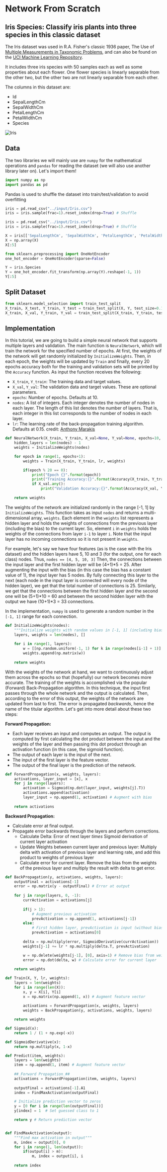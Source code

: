 # Network From Scratch

## Iris Species: Classify iris plants into three species in this classic dataset

The Iris dataset was used in R.A. Fisher's classic 1936 paper, The Use of [Multiple Measurements in Taxonomic Problems](http://rcs.chemometrics.ru/Tutorials/classification/Fisher.pdf), and can also be found on the [UCI Machine Learning Repository](http://archive.ics.uci.edu/ml/).

It includes three iris species with 50 samples each as well as some properties about each flower. One flower species is linearly separable from the other two, but the other two are not linearly separable from each other.

The columns in this dataset are:

* Id
* SepalLengthCm
* SepalWidthCm
* PetalLengthCm
* PetalWidthCm
* Species

![Iris](https://kasperfred.com/media/uploads/Figure_2_P6AJPcH.png)


## Data

The two libraries we will mainly use are `numpy` for the mathematical operations and `pandas` for reading the dataset (we will also use another library later on). Let's import them!

```python
import numpy as np
import pandas as pd
```
Pandas is used to shuffle the dataset into train/test/validation to avoid overfitting

```python
iris = pd.read_csv("../input/Iris.csv")
iris = iris.sample(frac=1).reset_index(drop=True) # Shuffle
```

```python
iris = pd.read_csv("../input/Iris.csv")
iris = iris.sample(frac=1).reset_index(drop=True) # Shuffle
```

```python
X = iris[['SepalLengthCm', 'SepalWidthCm', 'PetalLengthCm', 'PetalWidthCm']]
X = np.array(X)
X[:5]
```

```python
from sklearn.preprocessing import OneHotEncoder
one_hot_encoder = OneHotEncoder(sparse=False)

Y = iris.Species
Y = one_hot_encoder.fit_transform(np.array(Y).reshape(-1, 1))
Y[:5]
```
## Split Dataset 
```python
from sklearn.model_selection import train_test_split
X_train, X_test, Y_train, Y_test = train_test_split(X, Y, test_size=0.15)
X_train, X_val, Y_train, Y_val = train_test_split(X_train, Y_train, test_size=0
```

## Implementation

In this tutorial, we are going to build a simple neural network that supports multiple layers and validation. The main function is `NeuralNetwork`, which will train the network for the specified number of epochs. At first, the weights of the network will get randomly initialized by `InitializeWeights`. Then, in each epoch, the weights will be updated by `Train` and finally, every 20 epochs accuracy both for the training and validation sets will be printed by the `Accuracy` function. As input the function receives the following:

* `X_train`, `Y_train`: The training data and target values.
* `X_val`, `Y_val`: The validation data and target values. These are optional parameters.
* `epochs`: Number of epochs. Defaults at 10.
* `nodes`: A list of integers. Each integer denotes the number of nodes in each layer. The length of this list denotes the number of layers. That is, each integer in this list corresponds to the number of nodes in each layer.
* `lr`: The learning rate of the back-propagation training algorithm. Defaults at 0.15.
credit: [Anthony Marakis](https://www.kaggle.com/antmarakis/another-neural-network-from-scratch "Another Neural Network From Scratch")

```python
def NeuralNetwork(X_train, Y_train, X_val=None, Y_val=None, epochs=10, nodes=[], lr=0.15):
    hidden_layers = len(nodes) - 1
    weights = InitializeWeights(nodes)

    for epoch in range(1, epochs+1):
        weights = Train(X_train, Y_train, lr, weights)

        if(epoch % 20 == 0):
            print("Epoch {}".format(epoch))
            print("Training Accuracy:{}".format(Accuracy(X_train, Y_train, weights)))
            if X_val.any():
                print("Validation Accuracy:{}".format(Accuracy(X_val, Y_val, weights)))
            
    return weights
```
The weights of the network are initialized randomly in the range [-1, 1] by `InitializeWeights`. This function takes as input `nodes` and returns a multi-dimensional array, `weights`. Each element in the `weights` list represents a hidden layer and holds the weights of connections from the previous layer (including the bias) to the current layer. So, element `i` in `weights` holds the weights of the connections from layer `i-1` to layer `i`. Note that the input layer has no incoming connections so it is not present in `weights`.

For example, let's say we have four features (as is the case with the Iris dataset) and the hidden layers have 5, 10 and 3 (for the output, one for each class) nodes. Thus, `nodes == [4, 5, 10, 3]`  Then, the connections between the input layer and the first hidden layer will be (4+1)\*5 = 25. After augmenting the input with the bias (in this case the bias has a constant value of 1), the input layer has 5 nodes. By fully connecting this layer to the next (each node in the input layer is connected will every node of the hidden layer), we get that the total number of connections is 25. Similarly, we get that the connections between the first hidden layer and the second one will be (5+1)\*10 = 60 and between the second hidden layer with the output we have (10+1)\*3 = 33 connections.

In the implementation, `numpy` is used to generate a random number in the `[-1, 1]` range for each connection.

```python
def InitializeWeights(nodes):
    """Initialize weights with random values in [-1, 1] (including bias)"""
    layers, weights = len(nodes), []
    
    for i in range(1, layers):
        w = [[np.random.uniform(-1, 1) for k in range(nodes[i-1] + 1)] for j in range(nodes[i])]
        weights.append(np.matrix(w))
    
    return weights
```
With the weights of the network at hand, we want to continuously adjust them across the epochs so that (hopefully) our network becomes more accurate. The training of the weights is accomplished via the popular (Forward) Back-Propagation algorithm. In this technique, the input first passes through the whole network and the output is calculated. Then, according to the error of this output, the weights of the network are updated from last to first. The error is propagated *backwards*, hence the name of the titular algorithm. Let's get into more detail about these two steps:

**Forward Propagation:**

* Each layer receives an input and computes an output. The output is computed by first calculating the dot product between the input and the weights of the layer and then passing this dot product through an activation function (in this case, the sigmoid function).
* The output of each layer is the input of the next.
* The input of the first layer is the feature vector.
* The output of the final layer is the prediction of the network.

```python
def ForwardPropagation(x, weights, layers):
    activations, layer_input = [x], x
    for j in range(layers):
        activation = Sigmoid(np.dot(layer_input, weights[j].T))
        activations.append(activation)
        layer_input = np.append(1, activation) # Augment with bias
    
    return activations
```

**Backward Propagation:**

* Calculate error at final output.
* Propagate error backwards through the layers and perform corrections.
    * Calculate Delta: Error of next layer *times* Sigmoid derivation of current layer activation
    * Update Weights between current layer and previous layer: Multiply delta with activation of previous layer and learning rate, and add this product to weights of previous layer
    * Calculate error for current layer. Remove the bias from the weights of the previous layer and multiply the result with delta to get error.
   
```python
def BackPropagation(y, activations, weights, layers):
    outputFinal = activations[-1]
    error = np.matrix(y - outputFinal) # Error at output
    
    for j in range(layers, 0, -1):
        currActivation = activations[j]
        
        if(j > 1):
            # Augment previous activation
            prevActivation = np.append(1, activations[j-1])
        else:
            # First hidden layer, prevActivation is input (without bias)
            prevActivation = activations[0]
        
        delta = np.multiply(error, SigmoidDerivative(currActivation))
        weights[j-1] += lr * np.multiply(delta.T, prevActivation)

        w = np.delete(weights[j-1], [0], axis=1) # Remove bias from weights
        error = np.dot(delta, w) # Calculate error for current layer
    
    return weights
```

```python
def Train(X, Y, lr, weights):
    layers = len(weights)
    for i in range(len(X)):
        x, y = X[i], Y[i]
        x = np.matrix(np.append(1, x)) # Augment feature vector
        
        activations = ForwardPropagation(x, weights, layers)
        weights = BackPropagation(y, activations, weights, layers)

    return weights
```

```python   
def Sigmoid(x):
    return 1 / (1 + np.exp(-x))

def SigmoidDerivative(x):
    return np.multiply(x, 1-x)  
```

```python
def Predict(item, weights):
    layers = len(weights)
    item = np.append(1, item) # Augment feature vector
    
    ##_Forward Propagation_##
    activations = ForwardPropagation(item, weights, layers)
    
    outputFinal = activations[-1].A1
    index = FindMaxActivation(outputFinal)

    # Initialize prediction vector to zeros
    y = [0 for i in range(len(outputFinal))]
    y[index] = 1  # Set guessed class to 1

    return y # Return prediction vector


def FindMaxActivation(output):
    """Find max activation in output"""
    m, index = output[0], 0
    for i in range(1, len(output)):
        if(output[i] > m):
            m, index = output[i], i
    
    return index
```
